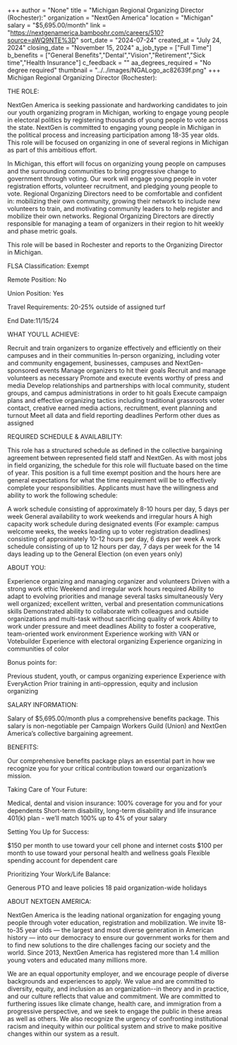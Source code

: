 +++
author = "None"
title = "Michigan Regional Organizing Director (Rochester):"
organization = "NextGen America"
location = "Michigan"
salary = "$5,695.00/month"
link = "https://nextgenamerica.bamboohr.com/careers/510?source=aWQ9NTE%3D"
sort_date = "2024-07-24"
created_at = "July 24, 2024"
closing_date = "November 15, 2024"
a_job_type = ["Full Time"]
b_benefits = ["General Benefits","Dental","Vision","Retirement","Sick time","Health Insurance"]
c_feedback = ""
aa_degrees_required = "No degree required"
thumbnail = "../../images/NGALogo_ac82639f.png"
+++
Michigan Regional Organizing Director (Rochester):



THE ROLE: 

NextGen America is seeking passionate and hardworking candidates to join our youth organizing program in Michigan, working to engage young people in electoral politics by registering thousands of young people to vote across the state. NextGen is committed to engaging young people in Michigan in the political process and increasing participation among 18-35 year olds. This role will be focused on organizing in one of several regions in Michigan as part of this ambitious effort. 


In Michigan, this effort will focus on organizing young people on campuses and the surrounding communities to bring progressive change to government through voting. Our work will engage young people in voter registration efforts, volunteer recruitment, and pledging young people to vote. Regional Organizing Directors need to be comfortable and confident in: mobilizing their own community, growing their network to include new volunteers to train, and motivating community leaders to help register and mobilize their own networks. Regional Organizing Directors are directly responsible for managing a team of organizers in their region to hit weekly and phase metric goals. 


This role will be based in Rochester and reports to the Organizing Director in Michigan.



FLSA Classification: Exempt

Remote Position: No

Union Position: Yes

Travel Requirements: 20-25% outside of assigned turf

End Date:11/15/24



WHAT YOU’LL ACHIEVE:

Recruit and train organizers to organize effectively and efficiently on their campuses and in their communities
In-person organizing, including voter and community engagement, businesses, campuses and NextGen-sponsored events
Manage organizers to hit their goals
Recruit and manage volunteers as necessary
Promote and execute events worthy of press and media
Develop relationships and partnerships with local community, student groups, and campus administrations in order to hit goals
Execute campaign plans and effective organizing tactics including traditional grassroots voter contact, creative earned media actions, recruitment, event planning and turnout
Meet all data and field reporting deadlines
Perform other dues as assigned


REQUIRED SCHEDULE & AVAILABILITY:

This role has a structured schedule as defined in the collective bargaining agreement between represented field staff and NextGen. As with most jobs in field organizing, the schedule for this role will fluctuate based on the time of year. This position is a full time exempt position and the hours here are general expectations for what the time requirement will be to effectively complete your responsibilities. Applicants must have the willingness and ability to work the following schedule:

A work schedule consisting of approximately 8-10 hours per day, 5 days per week
General availability to work weekends and irregular hours
A high capacity work schedule during designated events (For example: campus welcome weeks, the weeks leading up to voter registration deadlines) consisting of approximately 10-12 hours per day, 6 days per week
A work schedule consisting of up to 12 hours per day, 7 days per week for the 14 days leading up to the General Election (on even years only)


ABOUT YOU:

Experience organizing and managing organizer and volunteers
Driven with a strong work ethic
Weekend and irregular work hours required
Ability to adapt to evolving priorities and manage several tasks simultaneously
Very well organized; excellent written, verbal and presentation communications skills
Demonstrated ability to collaborate with colleagues and outside organizations and multi-task without sacrificing quality of work
Ability to work under pressure and meet deadlines
Ability to foster a cooperative, team-oriented work environment
Experience working with VAN or Votebuilder
Experience with electoral organizing
Experience organizing in communities of color


Bonus points for:

Previous student, youth, or campus organizing experience
Experience with EveryAction
Prior training in anti-oppression, equity and inclusion organizing


SALARY INFORMATION:

Salary of $5,695.00/month plus a comprehensive benefits package. This salary is non-negotiable per Campaign Workers Guild (Union) and NextGen America’s collective bargaining agreement. 



BENEFITS:

Our comprehensive benefits package plays an essential part in how we recognize you for your critical contribution toward our organization’s mission. 



Taking Care of Your Future: 

Medical, dental and vision insurance: 100% coverage for you and for your dependents
Short-term disability, long-term disability and life insurance
401(k) plan - we’ll match 100% up to 4% of your salary


Setting You Up for Success:

$150 per month to use toward your cell phone and internet costs 
$100 per month to use toward your personal health and wellness goals
Flexible spending account for dependent care


Prioritizing Your Work/Life Balance:

Generous PTO and leave policies 
18 paid organization-wide holidays


ABOUT NEXTGEN AMERICA:

NextGen America is the leading national organization for engaging young people through voter education, registration and mobilization. We invite 18-to-35 year olds — the largest and most diverse generation in American history — into our democracy to ensure our government works for them and to find new solutions to the dire challenges facing our society and the world. Since 2013, NextGen America has registered more than 1.4 million young voters and educated many millions more.



We are an equal opportunity employer, and we encourage people of diverse backgrounds and experiences to apply. We value and are committed to diversity, equity, and inclusion as an organization--in theory and in practice, and our culture reflects that value and commitment.  We are committed to furthering issues like climate change, health care, and immigration from a progressive perspective, and we seek to engage the public in these areas as well as others. We also recognize the urgency of confronting institutional racism and inequity within our political system and strive to make positive changes within our system as a result.